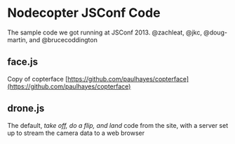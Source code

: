 # Nodecopter JSConf Code

The sample code we got running at JSConf 2013. @zachleat, @jkc, @doug-martin,
and @brucecoddington

## face.js

Copy of copterface [https://github.com/paulhayes/copterface](https://github.com/paulhayes/copterface)

## drone.js

The default, _take off, do a flip, and land_ code from the site, with a server
set up to stream the camera data to a web browser
